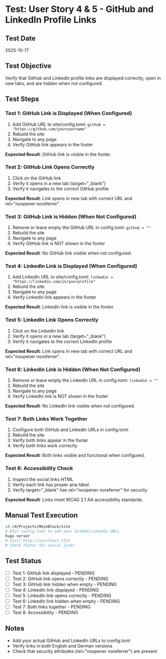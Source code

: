 # Test: User Story 4 & 5 - GitHub and LinkedIn Profile Links

## Test Date
2025-10-17

## Test Objective
Verify that GitHub and LinkedIn profile links are displayed correctly, open in new tabs, and are hidden when not configured.

## Test Steps

### Test 1: GitHub Link is Displayed (When Configured)
1. Add GitHub URL to site/config.toml: `github = "https://github.com/yourusername"`
2. Rebuild the site
3. Navigate to any page
4. Verify GitHub link appears in the footer

**Expected Result**: GitHub link is visible in the footer.

### Test 2: GitHub Link Opens Correctly
1. Click on the GitHub link
2. Verify it opens in a new tab (target="_blank")
3. Verify it navigates to the correct GitHub profile

**Expected Result**: Link opens in new tab with correct URL and rel="noopener noreferrer".

### Test 3: GitHub Link is Hidden (When Not Configured)
1. Remove or leave empty the GitHub URL in config.toml: `github = ""`
2. Rebuild the site
3. Navigate to any page
4. Verify GitHub link is NOT shown in the footer

**Expected Result**: No GitHub link visible when not configured.

### Test 4: LinkedIn Link is Displayed (When Configured)
1. Add LinkedIn URL to site/config.toml: `linkedin = "https://linkedin.com/in/yourprofile"`
2. Rebuild the site
3. Navigate to any page
4. Verify LinkedIn link appears in the footer

**Expected Result**: LinkedIn link is visible in the footer.

### Test 5: LinkedIn Link Opens Correctly
1. Click on the LinkedIn link
2. Verify it opens in a new tab (target="_blank")
3. Verify it navigates to the correct LinkedIn profile

**Expected Result**: Link opens in new tab with correct URL and rel="noopener noreferrer".

### Test 6: LinkedIn Link is Hidden (When Not Configured)
1. Remove or leave empty the LinkedIn URL in config.toml: `linkedin = ""`
2. Rebuild the site
3. Navigate to any page
4. Verify LinkedIn link is NOT shown in the footer

**Expected Result**: No LinkedIn link visible when not configured.

### Test 7: Both Links Work Together
1. Configure both GitHub and LinkedIn URLs in config.toml
2. Rebuild the site
3. Verify both links appear in the footer
4. Verify both links work correctly

**Expected Result**: Both links visible and functional when configured.

### Test 8: Accessibility Check
1. Inspect the social links HTML
2. Verify each link has proper aria-label
3. Verify target="_blank" has rel="noopener noreferrer" for security

**Expected Result**: Links meet WCAG 2.1 AA accessibility standards.

## Manual Test Execution

```bash
cd /d/Projects/MeinBlock/site
# Edit config.toml to add your GitHub/LinkedIn URLs
hugo server
# Visit http://localhost:1313
# Check footer for social links
```

## Test Status
- [ ] Test 1: GitHub link displayed - PENDING
- [ ] Test 2: GitHub link opens correctly - PENDING
- [ ] Test 3: GitHub link hidden when empty - PENDING
- [ ] Test 4: LinkedIn link displayed - PENDING
- [ ] Test 5: LinkedIn link opens correctly - PENDING
- [ ] Test 6: LinkedIn link hidden when empty - PENDING
- [ ] Test 7: Both links together - PENDING
- [ ] Test 8: Accessibility - PENDING

## Notes
- Add your actual GitHub and LinkedIn URLs to config.toml
- Verify links in both English and German versions
- Check that security attributes (rel="noopener noreferrer") are present

